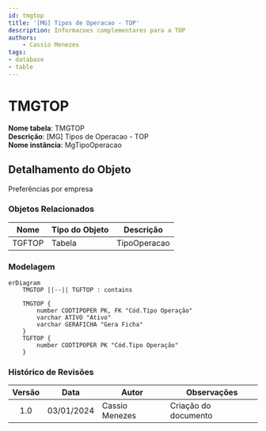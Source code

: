 ```yaml
---
id: tmgtop
title: '[MG] Tipos de Operacao - TOP'
description: Informacoes complementares para a TOP
authors:
    - Cassio Menezes
tags: 
- database
- table
---
```

# TMGTOP

**Nome tabela**: TMGTOP  
**Descrição**: [MG] Tipos de Operacao - TOP  
**Nome instância**: MgTipoOperacao

## Detalhamento do Objeto

Preferências por empresa

### Objetos Relacionados

| Nome | Tipo do Objeto | Descrição |
|--|--|--|
| TGFTOP | Tabela | TipoOperacao |

### Modelagem

```mermaid
erDiagram
    TMGTOP ||--|| TGFTOP : contains

    TMGTOP {
        number CODTIPOPER PK, FK "Cód.Tipo Operação"
        varchar ATIVO "Ativo"
        varchar GERAFICHA "Gera Ficha"
    }
    TGFTOP {
        number CODTIPOPER PK "Cód.Tipo Operação"
    }
```

### Histórico de Revisões

| Versão | Data | Autor | Observações |
|:--:|:--:|--|--|
| 1.0 | 03/01/2024 | Cassio Menezes | Criação do documento |

